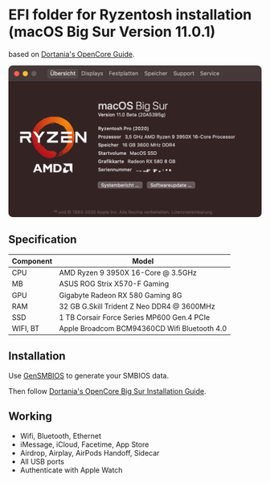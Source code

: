 # EFI folder for Ryzentosh installation (macOS Big Sur Version 11.0.1)

based on [Dortania's OpenCore Guide](https://dortania.github.io/OpenCore-Install-Guide/AMD/zen.html#starting-point).

![Screenshot](/screenshot.png?raw=true)

## Specification

| **Component** | **Model**                                    |
| ------------- | -------------------------------------------- |
| CPU           | AMD Ryzen 9 3950X 16-Core @ 3.5GHz           |
| MB            | ASUS ROG Strix X570-F Gaming                 |
| GPU           | Gigabyte Radeon RX 580 Gaming 8G             |
| RAM           | 32 GB G.Skill Trident Z Neo DDR4 @ 3600MHz   |
| SSD           | 1 TB Corsair Force Series MP600 Gen.4 PCIe   |
| WIFI, BT      | Apple Broadcom BCM94360CD Wifi Bluetooth 4.0 |

## Installation

Use [GenSMBIOS](https://github.com/corpnewt/GenSMBIOS) to generate your SMBIOS data.

Then follow [Dortania's OpenCore Big Sur Installation Guide](https://dortania.github.io/OpenCore-Install-Guide/extras/big-sur/#table-of-contents).

## Working

- Wifi, Bluetooth, Ethernet
- iMessage, iCloud, Facetime, App Store
- Airdrop, Airplay, AirPods Handoff, Sidecar
- All USB ports
- Authenticate with Apple Watch
